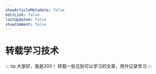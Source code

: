 ```yaml
---
showArticleMetadata: false
editLink: false
lastUpdated: false
showComment: false
---
```


# 转载学习技术

::: tip 大家好，我是200！
转载一些见到可以学习的文章，用作记录学习
:::